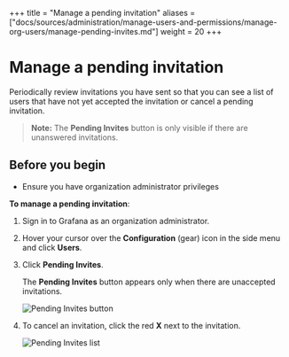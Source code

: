 +++
title = "Manage a pending invitation"
aliases = ["docs/sources/administration/manage-users-and-permissions/manage-org-users/manage-pending-invites.md"]
weight = 20
+++

# Manage a pending invitation

Periodically review invitations you have sent so that you can see a list of users that have not yet accepted the invitation or cancel a pending invitation.

> **Note:** The **Pending Invites** button is only visible if there are unanswered invitations.

## Before you begin

- Ensure you have organization administrator privileges

**To manage a pending invitation**:

1. Sign in to Grafana as an organization administrator.
1. Hover your cursor over the **Configuration** (gear) icon in the side menu and click **Users**.
1. Click **Pending Invites**.

   The **Pending Invites** button appears only when there are unaccepted invitations.

   ![Pending Invites button](/static/img/docs/manage-users/pending-invites-button-7-3.png)

1. To cancel an invitation, click the red **X** next to the invitation.

   ![Pending Invites list](/static/img/docs/manage-users/pending-invites-list-7-3.png)
